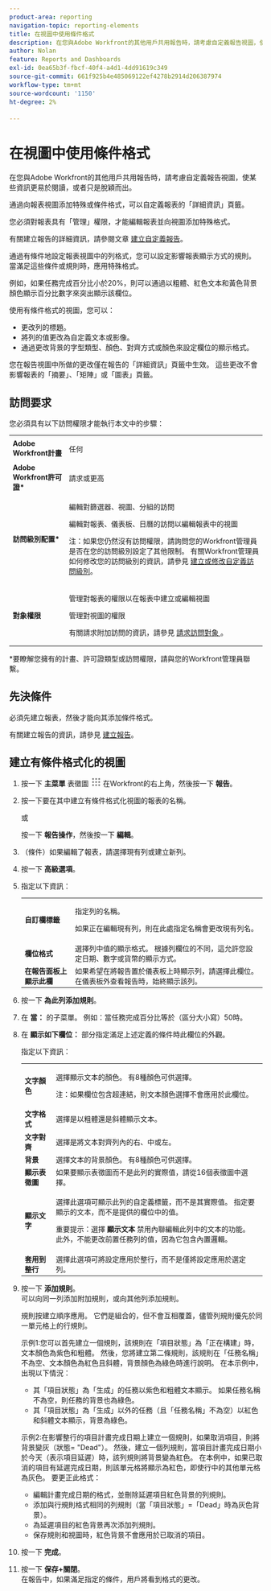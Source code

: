 ```yaml
---
product-area: reporting
navigation-topic: reporting-elements
title: 在視圖中使用條件格式
description: 在您與Adobe Workfront的其他用戶共用報告時，請考慮自定義報告視圖，使某些資訊更易於閱讀，或者只是脫穎而出。
author: Nolan
feature: Reports and Dashboards
exl-id: 0ea65b3f-fbcf-40f4-a4d1-4dd91619c349
source-git-commit: 661f925b4e485069122ef4278b2914d206387974
workflow-type: tm+mt
source-wordcount: '1150'
ht-degree: 2%

---
```


# 在視圖中使用條件格式

在您與Adobe Workfront的其他用戶共用報告時，請考慮自定義報告視圖，使某些資訊更易於閱讀，或者只是脫穎而出。

通過向報表視圖添加特殊或條件格式，可以自定義報表的「詳細資訊」頁籤。

您必須對報表具有「管理」權限，才能編輯報表並向視圖添加特殊格式。

有關建立報告的詳細資訊，請參閱文章 [建立自定義報告](../../../reports-and-dashboards/reports/creating-and-managing-reports/create-custom-report.md)。

通過有條件地設定報表視圖中的列格式，您可以設定影響報表顯示方式的規則。 當滿足這些條件或規則時，應用特殊格式。

例如，如果任務完成百分比小於20%，則可以通過以粗體、紅色文本和黃色背景顏色顯示百分比數字來突出顯示該欄位。

使用有條件格式的視圖，您可以：

* 更改列的標題。
* 將列的值更改為自定義文本或影像。
* 通過更改背景的字型類型、顏色、對齊方式或顏色來設定欄位的顯示格式。

您在報告視圖中所做的更改僅在報告的「詳細資訊」頁籤中生效。 這些更改不會影響報表的「摘要」、「矩陣」或「圖表」頁籤。

## 訪問要求

您必須具有以下訪問權限才能執行本文中的步驟：

<table style="table-layout:auto"> 
 <col> 
 <col> 
 <tbody> 
  <tr> 
   <td role="rowheader"><strong>Adobe Workfront計畫</strong></td> 
   <td> <p>任何</p> </td> 
  </tr> 
  <tr> 
   <td role="rowheader"><strong>Adobe Workfront許可證*</strong></td> 
   <td> <p>請求或更高 </p> </td> 
  </tr> 
  <tr> 
   <td role="rowheader"><strong>訪問級別配置*</strong></td> 
   <td> <p>編輯對篩選器、視圖、分組的訪問</p> <p>編輯對報表、儀表板、日曆的訪問以編輯報表中的視圖</p> <p>注：如果您仍然沒有訪問權限，請詢問您的Workfront管理員是否在您的訪問級別設定了其他限制。 有關Workfront管理員如何修改您的訪問級別的資訊，請參見 <a href="../../../administration-and-setup/add-users/configure-and-grant-access/create-modify-access-levels.md" class="MCXref xref">建立或修改自定義訪問級別</a>。</p> </td> 
  </tr> 
  <tr> 
   <td role="rowheader"><strong>對象權限</strong></td> 
   <td> <p>管理對報表的權限以在報表中建立或編輯視圖</p> <p>管理對視圖的權限</p> <p>有關請求附加訪問的資訊，請參見 <a href="../../../workfront-basics/grant-and-request-access-to-objects/request-access.md" class="MCXref xref">請求訪問對象 </a>。</p> </td> 
  </tr> 
 </tbody> 
</table>

&#42;要瞭解您擁有的計畫、許可證類型或訪問權限，請與您的Workfront管理員聯繫。

## 先決條件

必須先建立報表，然後才能向其添加條件格式。

有關建立報告的資訊，請參見 [建立報告](../../../reports-and-dashboards/reports/creating-and-managing-reports/create-report.md)。

## 建立有條件格式化的視圖

1. 按一下 **主菜單** 表徵圖 ![](assets/main-menu-icon.png) 在Workfront的右上角，然後按一下 **報告**。

1. 按一下要在其中建立有條件格式化視圖的報表的名稱。

   或

   按一下 **報告操作**，然後按一下 **編輯**。

1. （條件）如果編輯了報表，請選擇現有列或建立新列。
1. 按一下 **高級選項**。

1. 指定以下資訊：

   <table style="table-layout:auto"> 
    <col> 
    <col> 
    <tbody> 
     <tr> 
      <td role="rowheader"><strong>自訂欄標籤</strong></td> 
      <td> <p>指定列的名稱。</p> <p>如果正在編輯現有列，則在此處指定名稱會更改現有列名。</p> </td> 
     </tr> 
     <tr> 
      <td role="rowheader"><strong>欄位格式</strong></td> 
      <td>選擇列中值的顯示格式。 根據列欄位的不同，這允許您設定日期、數字或貨幣的顯示方式。</td> 
     </tr> 
     <tr> 
      <td role="rowheader"><strong>在報告面板上顯示此欄</strong></td> 
      <td>如果希望在將報告置於儀表板上時顯示列，請選擇此欄位。 在儀表板外查看報告時，始終顯示該列。</td> 
     </tr> 
    </tbody> 
   </table>

1. 按一下 **為此列添加規則**。

   <!--
   <note type="note">
   You cannot apply conditional formatting to a User Team ID field. (NOTE: drafted this. Not sure why we have to single out just this one field?)
   </note>
   -->

1. 在 **當：** 的子菜單。 例如：當任務完成百分比等於（區分大小寫）50時。
1. 在 **顯示如下欄位：** 部分指定滿足上述定義的條件時此欄位的外觀。

   指定以下資訊：

   <table style="table-layout:auto"> 
    <col> 
    <col> 
    <tbody> 
     <tr> 
      <td role="rowheader"><strong>文字顏色</strong></td> 
      <td> <p>選擇顯示文本的顏色。 有8種顏色可供選擇。</p> <p>注：如果欄位包含超連結，則文本顏色選擇不會應用於此欄位。</p> </td> 
     </tr> 
     <tr> 
      <td role="rowheader"><strong>文字格式</strong></td> 
      <td>選擇是以粗體還是斜體顯示文本。</td> 
     </tr> 
     <tr> 
      <td role="rowheader"><strong>文字對齊</strong></td> 
      <td>選擇是將文本對齊列內的右、中或左。</td> 
     </tr> 
     <tr> 
      <td role="rowheader"><strong>背景</strong></td> 
      <td>選擇文本的背景顏色。 有8種顏色可供選擇。</td> 
     </tr> 
     <tr> 
      <td role="rowheader"><strong>顯示表徵圖</strong></td> 
      <td>如果要顯示表徵圖而不是此列的實際值，請從16個表徵圖中選擇。</td> 
     </tr> 
     <tr> 
      <td role="rowheader"><strong>顯示文字</strong></td> 
      <td> <p>選擇此選項可顯示此列的自定義標籤，而不是其實際值。 指定要顯示的文本，而不是提供的欄位中的值。</p> <p>重要提示：選擇 <strong>顯示文本</strong> 禁用內聯編輯此列中的文本的功能。<br>此外，不能更改前置任務列的值，因為它包含內置邏輯。</p> </td> 
     </tr> 
     <tr> 
      <td role="rowheader"><strong>套用到整行</strong></td> 
      <td>選擇此選項可將設定應用於整行，而不是僅將設定應用於選定列。</td> 
     </tr> 
    </tbody> 
   </table>

1. 按一下 **添加規則**。\
   可以向同一列添加附加規則，或向其他列添加規則。

   規則按建立順序應用。 它們是組合的，但不會互相覆蓋，儘管列規則優先於同一單元格上的行規則。

   示例1:您可以首先建立一個規則，該規則在「項目狀態」為「正在構建」時，文本顏色為紫色和粗體。 然後，您將建立第二條規則，該規則在「任務名稱」不為空、文本顏色為紅色且斜體，背景顏色為綠色時進行說明。 在本示例中，出現以下情況：

   * 其「項目狀態」為「生成」的任務以紫色和粗體文本顯示。 如果任務名稱不為空，則任務的背景也為綠色。
   * 其「項目狀態」為「生成」以外的任務（且「任務名稱」不為空）以紅色和斜體文本顯示，背景為綠色。

   示例2:在影響整行的項目計畫完成日期上建立一個規則，如果取消項目，則將背景變灰（狀態= &quot;Dead&quot;）。 然後，建立一個列規則，當項目計畫完成日期小於今天（表示項目延遲）時，該列規則將背景變為紅色。 在本例中，如果已取消的項目有延遲完成日期，則該單元格將顯示為紅色，即使行中的其他單元格為灰色。 要更正此格式：

   * 編輯計畫完成日期的格式，並刪除延遲項目紅色背景的列規則。
   * 添加與行規則格式相同的列規則（當「項目狀態」=「Dead」時為灰色背景）。
   * 為延遲項目的紅色背景再次添加列規則。
   * 保存規則和視圖時，紅色背景不會應用於已取消的項目。


1. 按一下 **完成**。
1. 按一下 **保存+關閉**。\
   在報告中，如果滿足指定的條件，用戶將看到格式的更改。
